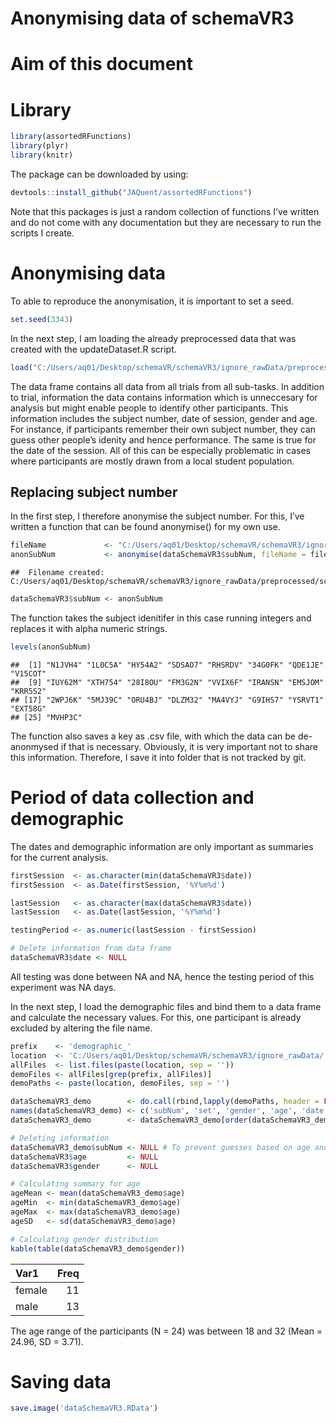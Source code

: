 Anonymising data of schemaVR3
================

# Aim of this document

# Library

``` r
library(assortedRFunctions)
library(plyr)
library(knitr)
```

The package can be downloaded by using:

``` r
devtools::install_github("JAQuent/assortedRFunctions")
```

Note that this packages is just a random collection of functions I’ve
written and do not come with any documentation but they are necessary to
run the scripts I create.

# Anonymising data

To able to reproduce the anonymisation, it is important to set a seed.

``` r
set.seed(3343)
```

In the next step, I am loading the already preprocessed data that was
created with the updateDataset.R script.

``` r
load("C:/Users/aq01/Desktop/schemaVR/schemaVR3/ignore_rawData/preprocessed/dataSchemaVR3.RData")
```

The data frame contains all data from all trials from all sub-tasks. In
addition to trial, information the data contains information which is
unneccesary for analysis but might enable people to identify other
participants. This information includes the subject number, date of
session, gender and age. For instance, if participants remember their
own subject number, they can guess other people’s idenity and hence
performance. The same is true for the date of the session. All of this
can be especially problematic in cases where participants are mostly
drawn from a local student population.

## Replacing subject number

In the first step, I therefore anonymise the subject number. For this,
I’ve written a function that can be found anonymise() for my own use.

``` r
fileName             <- "C:/Users/aq01/Desktop/schemaVR/schemaVR3/ignore_rawData/preprocessed/schemaVR3_anonKey"
anonSubNum           <- anonymise(dataSchemaVR3$subNum, fileName = fileName)
```

    ##  Filename created: C:/Users/aq01/Desktop/schemaVR/schemaVR3/ignore_rawData/preprocessed/schemaVR3_anonKey_20210516_152401.txt

``` r
dataSchemaVR3$subNum <- anonSubNum
```

The function takes the subject idenitifer in this case running integers
and replaces it with alpha numeric strings.

``` r
levels(anonSubNum)
```

    ##  [1] "N1JVH4" "1L0C5A" "HY54A2" "SDSAO7" "RHSRDV" "34G0FK" "QDE1JE" "V15COT"
    ##  [9] "IUY62M" "XTH754" "28I8OU" "FM3G2N" "VVIX6F" "IRANSN" "EMSJOM" "KRR5S2"
    ## [17] "2WPJ6K" "5MJ39C" "ORU4BJ" "DLZM32" "MA4VYJ" "G9IHS7" "YSRVT1" "EXT58G"
    ## [25] "MVHP3C"

The function also saves a key as .csv file, with which the data can be
de-anonmysed if that is necessary. Obviously, it is very important not
to share this information. Therefore, I save it into folder that is not
tracked by git.

# Period of data collection and demographic

The dates and demographic information are only important as summaries
for the current analysis.

``` r
firstSession  <- as.character(min(dataSchemaVR3$date))
firstSession  <- as.Date(firstSession, '%Y%m%d')

lastSession   <- as.character(max(dataSchemaVR3$date))
lastSession   <- as.Date(lastSession, '%Y%m%d')

testingPeriod <- as.numeric(lastSession - firstSession)

# Delete information from data frame
dataSchemaVR3$date <- NULL
```

All testing was done between NA and NA, hence the testing period of this
experiment was NA days.

In the next step, I load the demographic files and bind them to a data
frame and calculate the necessary values. For this, one participant is
already excluded by altering the file name.

``` r
prefix    <- 'demographic_'
location  <- 'C:/Users/aq01/Desktop/schemaVR/schemaVR3/ignore_rawData/'
allFiles  <- list.files(paste(location, sep = ''))
demoFiles <- allFiles[grep(prefix, allFiles)]
demoPaths <- paste(location, demoFiles, sep = '')

dataSchemaVR3_demo        <- do.call(rbind,lapply(demoPaths, header = FALSE, sep = ' ',read.csv))
names(dataSchemaVR3_demo) <- c('subNum', 'set', 'gender', 'age', 'date', 'startTime', 'endTime')
dataSchemaVR3_demo        <- dataSchemaVR3_demo[order(dataSchemaVR3_demo$subNum), ]

# Deleting information
dataSchemaVR3_demo$subNum <- NULL # To prevent guesses based on age and gender
dataSchemaVR3$age         <- NULL
dataSchemaVR3$gender      <- NULL

# Calculating summary for age
ageMean <- mean(dataSchemaVR3_demo$age)
ageMin  <- min(dataSchemaVR3_demo$age)
ageMax  <- max(dataSchemaVR3_demo$age)
ageSD   <- sd(dataSchemaVR3_demo$age)

# Calculating gender distribution
kable(table(dataSchemaVR3_demo$gender))
```

| Var1   | Freq |
| :----- | ---: |
| female |   11 |
| male   |   13 |

The age range of the participants (N = 24) was between 18 and 32 (Mean =
24.96, SD = 3.71).

# Saving data

``` r
save.image('dataSchemaVR3.RData')
```
